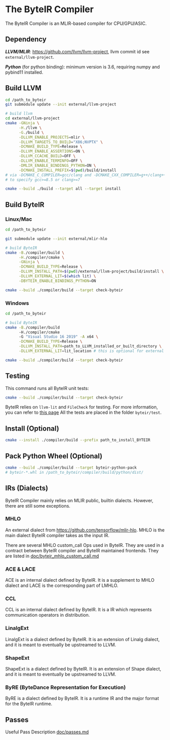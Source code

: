 # The ByteIR Compiler

The ByteIR Compiler is an MLIR-based compiler for CPU/GPU/ASIC.

## Dependency 
***LLVM/MLIR***: https://github.com/llvm/llvm-project, llvm commit id see `external/llvm-project`.

***Python*** (for python binding): minimum version is 3.6, requiring numpy and pybind11 installed.

## Build LLVM

```bash
cd /path_to_byteir
git submodule update --init external/llvm-project

# build llvm
cd external/llvm-project
cmake -GNinja \
      -H./llvm \
      -G./build \
      -DLLVM_ENABLE_PROJECTS=mlir \
      -DLLVM_TARGETS_TO_BUILD="X86;NVPTX" \
      -DCMAKE_BUILD_TYPE=Release \
      -DLLVM_ENABLE_ASSERTIONS=ON \
      -DLLVM_CCACHE_BUILD=OFF \
      -DLLVM_ENABLE_TERMINFO=OFF \
      -DMLIR_ENABLE_BINDINGS_PYTHON=ON \
      -DCMAKE_INSTALL_PREFIX=$(pwd)/build/install
# via -DCMAKE_C_COMPILER=gcc/clang and -DCMAKE_CXX_COMPILER=g++/clang++
# to specify gcc>=8.5 or clang>=7 

cmake --build ./build --target all --target install
```

## Build ByteIR
### Linux/Mac 
```bash
cd /path_to_byteir

git submodule update --init external/mlir-hlo

# build ByteIR
cmake -B./compiler/build \
      -H./compiler/cmake \
      -GNinja \
      -DCMAKE_BUILD_TYPE=Release \
      -DLLVM_INSTALL_PATH=$(pwd)/external/llvm-project/build/install \
      -DLLVM_EXTERNAL_LIT=$(which lit) \
      -DBYTEIR_ENABLE_BINDINGS_PYTHON=ON

cmake --build ./compiler/build --target check-byteir
```
### Windows 
```bash
cd /path_to_byteir

# build ByteIR
cmake -B./compiler/build
      -H./compiler/cmake
      -G "Visual Studio 16 2019" -A x64 \
      -DCMAKE_BUILD_TYPE=Release \
      -DLLVM_INSTALL_PATH=path_to_LLVM_installed_or_built_directory \
      -DLLVM_EXTERNAL_LIT=lit_location # this is optional for external lit 

cmake --build ./compiler/build --target check-byteir
```

## Testing 
This command runs all ByteIR unit tests:
```bash
cmake --build ./compiler/build --target check-byteir
```
ByteIR relies on ```llvm-lit``` and ```FileCheck``` for testing.
For more information, you can refer to [this page](https://www.llvm.org/docs/CommandGuide/FileCheck.html)
All the tests are placed in the folder ```byteir/test```.


## Install (Optional)
```bash
cmake --install ./compiler/build --prefix path_to_install_BYTEIR
```

## Pack Python Wheel (Optional)
```bash
cmake --build ./compiler/build --target byteir-python-pack
# byteir-*.whl in /path_to_byteir/compiler/build/python/dist/
```

## IRs (Dialects)
ByteIR Compiler mainly relies on MLIR public, builtin dialects. 
However, there are still some exceptions.

### MHLO 
An external dialect from https://github.com/tensorflow/mlir-hlo.
MHLO is the main dialect ByteIR compiler takes as the input IR.

There are several MHLO custom_call Ops used in ByteIR.
They are used in a contract between ByteIR compiler and ByteIR maintained frontends.
They are listed in [doc/byteir_mhlo_custom_call.md](doc/byteir_mhlo_custom_call.md)

### ACE & LACE
ACE is an internal dialect defined by ByteIR. 
It is a supplement to MHLO dialect and LACE is the corresponding part of LMHLO.

### CCL
CCL is an internal dialect defined by ByteIR.
It is a IR which represents communication operators in distribution.

### LinalgExt
LinalgExt is a dialect defined by ByteIR.
It is an extension of Linalg dialect, 
and it is meant to eventually be upstreamed to LLVM.

### ShapeExt
ShapeExt is a dialect defined by ByteIR.
It is an extension of Shape dialect, 
and it is meant to eventually be upstreamed to LLVM.

### ByRE (ByteDance Representation for Execution)
ByRE is a dialect defined by ByteIR.
It is a runtime IR and the major format for the ByteIR runtime. 

## Passes
Useful Pass Description [doc/passes.md](doc/passes.md)
